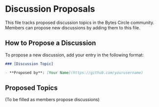 # Discussion Proposals

This file tracks proposed discussion topics in the Bytes Circle community. Members can propose new discussions by adding them to this file.

## How to Propose a Discussion

To propose a new discussion, add your entry in the following format:

```markdown
### [Discussion Topic]

- **Proposed by**: [Your Name](https://github.com/yourusername)
```

## Proposed Topics

(To be filled as members propose discussions)
